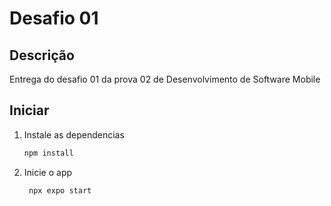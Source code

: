 # Desafio 01

## Descrição

Entrega do desafio 01 da prova 02 de Desenvolvimento de Software Mobile

## Iniciar

1. Instale as dependencias

   ```bash
   npm install
   ```

2. Inicie o app

   ```bash
    npx expo start
   ```
